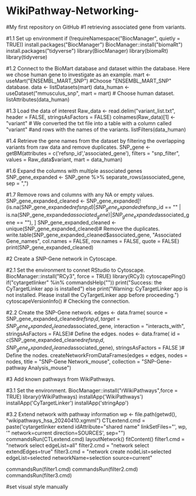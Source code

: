 # WikiPathway-Networking-
#My first repository on GitHub
#1 retrieving associated gene from variants.

#1.1 Set up environment
if (!requireNamespace("BiocManager", quietly = TRUE))
  install.packages("BiocManager")
BiocManager::install("biomaRt")
install.packages("tidyverse")
library(BiocManager)
library(biomaRt)
library(tidyverse)

#1.2 Connect to the BioMart database and dataset within the database. Here we chose human gene to investigate as an example.
mart <- useMart("ENSEMBL_MART_SNP") #Choose "ENSEMBL_MART_SNP" database.
data <- listDatasets(mart)
data_human <- useDataset("mmusculus_snp", mart = mart) # Choose human dataset.
listAttributes(data_human)

#1.3 Load the data of interest 
Raw_data <- read.delim("variant_list.txt", header = FALSE, stringsAsFactors = FALSE)
colnames(Raw_data)[1] <- "variant" # We converted the txt file into a table with a column called "variant" 
                                   #and rows with the names of the variants.
listFilters(data_human)

#1.4 Retrieve the gene names from the dataset by filtering the overlapping variants from raw data and remove duplicates.
SNP_gene <- getBM(attributes = c('refsnp_id','associated_gene'),
                 filters = "snp_filter",
                  values = Raw_data$variant,
                 mart = data_human)

#1.6 Expand the columns with multiple associated genes
SNP_gene_expanded <- SNP_gene %>%
  separate_rows(associated_gene, sep = ",")

#1.7 Remove rows and columns with any NA or empty values.
SNP_gene_expanded_cleaned <- SNP_gene_expanded[!(is.na(SNP_gene_expanded$refsnp_id) | SNP_gene_expanded$refsnp_id == "" |
                                is.na(SNP_gene_expanded$associated_gene) | SNP_gene_expanded$associated_gene == ""), ]
SNP_gene_expanded_cleaned <- unique(SNP_gene_expanded_cleaned)# Remove the duplicates.
write.table(SNP_gene_expanded_cleaned$associated_gene, "Associated Gene_names", col.names = FALSE, 
            row.names = FALSE, 
            quote = FALSE)
print(SNP_gene_expanded_cleaned)

#2 Create a SNP-Gene network in Cytoscape. 

#2.1 Set the environment to connet RStudio to Cytoscape.
BiocManager::install("RCy3", force = TRUE)
library(RCy3)
cytoscapePing() 
if("cytargetlinker" %in% commandsHelp("")) print("Success: the CyTargetLinker app is installed") 
else print("Warning: CyTargetLinker app is not installed. Please install the CyTargetLinker app before proceeding.")
cytoscapeVersionInfo() # Checking the connection.

#2.2 Create the SNP-Gene network.
edges <- data.frame(
  source = SNP_gene_expanded_cleaned$refsnp_id, target = SNP_gene_expanded_cleaned$associated_gene, 
                    interaction = "interacts_with",
                    stringsAsFactors = FALSE)# Define the edges.
nodes <- data.frame(
  id = c(SNP_gene_expanded_cleaned$refsnp_id, SNP_gene_expanded_cleaned$associated_gene),
  stringsAsFactors = FALSE
)# Define the nodes.
createNetworkFromDataFrames(edges = edges, nodes = nodes, title = "SNP-Gene Network_mouse", collection = "SNP-Gene-pathway Analysis_mouse")

#3 Add known pathways from WikiPathways.

#3.1 Set the environment.
BiocManager::install("rWikiPathways",force = TRUE)
library(rWikiPathways)
installApp('WikiPathways')
installApp('CyTargetLinker')
installApp('stringApp')

#3.2 Extend network with pathway information
wp <- file.path(getwd(), "wikipathways_hsa_20240410.xgmml")
CTLextend.cmd = paste('cytargetlinker extend idAttribute="shared name" linkSetFiles="', wp,
                      '" network=current direction=SOURCES', sep="")
commandsRun(CTLextend.cmd)
layoutNetwork()
fitContent()
filter1.cmd = "network select edgeList=all"
filter2.cmd = "network select extendEdges=true"
filter3.cmd = "network create nodeList=selected edgeList=selected networkName=selection source=current"

commandsRun(filter1.cmd)
commandsRun(filter2.cmd)
commandsRun(filter3.cmd)

#set visual style manually


